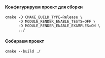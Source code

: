 #### Конфигурируем проект для сборки

```console
cmake -D CMAKE_BUILD_TYPE=Release \
      -D MODULE_RENDER_ENABLE_TESTS=OFF \
      -D MODULE_RENDER_ENABLE_EXAMPLES=ON \
      ../
```

#### Собираем проект

```console
cmake --build ./
```
